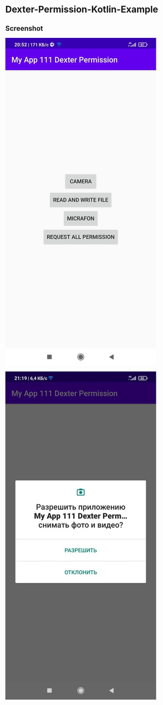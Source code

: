 # Dexter-Permission-Kotlin-Example

## Screenshot

![img1](dexter.jpg?raw=true)

![img2](dexter2.jpg?raw=true)
